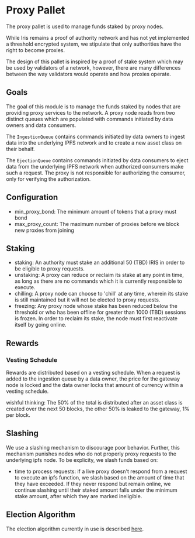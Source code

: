# Proxy Pallet

The proxy pallet is used to manage funds staked by proxy nodes.

While Iris remains a proof of authority network and has not yet implemented a threshold encrypted system, we stipulate that only authorities have the right to become proxies.

The design of this pallet is inspired by a proof of stake system which may be used by validators of a network, however, there are many differences between the way validators would operate and how proxies operate.

## Goals

The goal of this module is to manage the funds staked by nodes that are providing proxy services to the network. A proxy node reads from two distinct queues which are populated with commands initiated by data owners and data consumers.

The `IngestionQueue` contains commands initiated by data owners to ingest data into the underlying IPFS network and to create a new asset class on their behalf.

The `EjectionQueue` contains commands initiated  by data consumers to eject data from the underlying IPFS network when authorized consumers make such a request. The proxy is not responsible for authorizing the consumer, only for verifying the authorization.

## Configuration

* min_proxy_bond: The minimum amount of tokens that a proxy must bond
* max_proxy_count: The maximum number of proxies before we block new proxies from joining

## Staking

* staking: An authority must stake an additional 50 (TBD) IRIS in order to be eligible to proxy requests.
* unstaking: A proxy can reduce or reclaim its stake at any point in time, as long as there are no commands which it is currently responsible to execute.
* chilling: A proxy node can choose to 'chill' at any time, wherein its stake is still maintained but it will not be elected to proxy requests.
* freezing: Any proxy node whose stake has been reduced below the threshold or who has been offline for greater than 1000 (TBD) sessions is frozen. In order to reclaim its stake, the node must first reactivate itself by going online.

## Rewards

### Vesting Schedule

Rewards are distributed based on a vesting schedule. When a request is added to the ingestion queue by a data owner, the price for the gateway node is locked and the data owner locks that amount of currency within a vesting schedule. 

wishful thinking: The 50% of the total is distributed after an asset class is created
over the next 50 blocks, the other 50% is leaked to the gateway, 1% per block.

## Slashing

We use a slashing mechanism to discourage poor behavior. Further, this mechanism punishes nodes who do not properly proxy requests to the underlying ipfs node. To be explicity, we slash funds based on:

* time to process requests: if a live proxy doesn't respond from a request to execute an ipfs function, we slash based on the amount of time that they have exceeded. If they never respond but remain online, we continue slashing until their staked amount falls under the minimum stake amount, after which they are marked ineligible.

## Election Algorithm

The election algorithm currently in use is described [here](./node_election.md).
